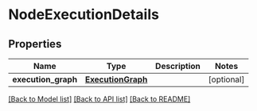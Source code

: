 # NodeExecutionDetails

## Properties
Name | Type | Description | Notes
------------ | ------------- | ------------- | -------------
**execution_graph** | [**ExecutionGraph**](ExecutionGraph.md) |  | [optional] 

[[Back to Model list]](../README.md#documentation-for-models) [[Back to API list]](../README.md#documentation-for-api-endpoints) [[Back to README]](../README.md)

